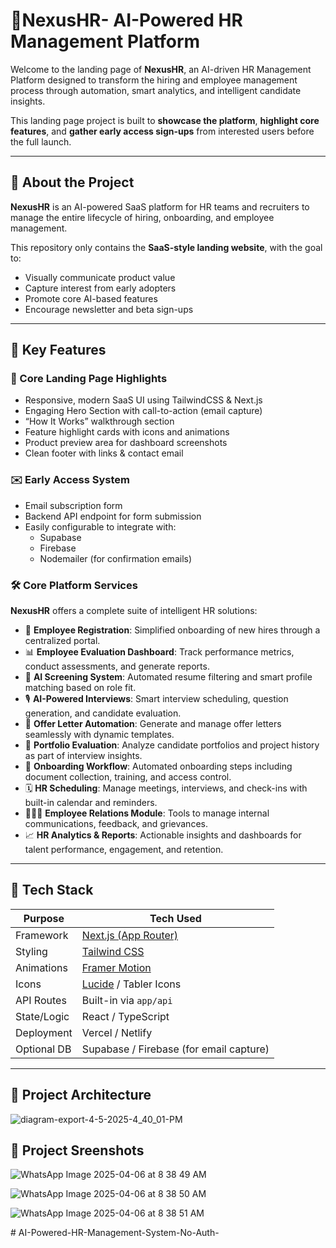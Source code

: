 # 🚀NexusHR- AI-Powered HR Management Platform 

Welcome to the landing page of **NexusHR**, an AI-driven HR Management Platform designed to transform the hiring and employee management process through automation, smart analytics, and intelligent candidate insights.

This landing page project is built to **showcase the platform**, **highlight core features**, and **gather early access sign-ups** from interested users before the full launch.


---

## 🧠 About the Project

**NexusHR** is an AI-powered SaaS platform for HR teams and recruiters to manage the entire lifecycle of hiring, onboarding, and employee management.  

This repository only contains the **SaaS-style landing website**, with the goal to:

- Visually communicate product value
- Capture interest from early adopters
- Promote core AI-based features
- Encourage newsletter and beta sign-ups

---

## 🌟 Key Features

### 🎯 Core Landing Page Highlights

- Responsive, modern SaaS UI using TailwindCSS & Next.js
- Engaging Hero Section with call-to-action (email capture)
- “How It Works” walkthrough section
- Feature highlight cards with icons and animations
- Product preview area for dashboard screenshots
- Clean footer with links & contact email

### ✉️ Early Access System

- Email subscription form
- Backend API endpoint for form submission
- Easily configurable to integrate with:
  - Supabase
  - Firebase
  - Nodemailer (for confirmation emails)

### 🛠️ Core Platform Services

**NexusHR** offers a complete suite of intelligent HR solutions:

- 🧾 **Employee Registration**: Simplified onboarding of new hires through a centralized portal.
- 📊 **Employee Evaluation Dashboard**: Track performance metrics, conduct assessments, and generate reports.
- 🤖 **AI Screening System**: Automated resume filtering and smart profile matching based on role fit.
- 🎙️ **AI-Powered Interviews**: Smart interview scheduling, question generation, and candidate evaluation.
- 📑 **Offer Letter Automation**: Generate and manage offer letters seamlessly with dynamic templates.
- 💼 **Portfolio Evaluation**: Analyze candidate portfolios and project history as part of interview insights.
- 🧭 **Onboarding Workflow**: Automated onboarding steps including document collection, training, and access control.
- 🗓️ **HR Scheduling**: Manage meetings, interviews, and check-ins with built-in calendar and reminders.
- 🧑‍🤝‍🧑 **Employee Relations Module**: Tools to manage internal communications, feedback, and grievances.
- 📈 **HR Analytics & Reports**: Actionable insights and dashboards for talent performance, engagement, and retention.

---

## 🧰 Tech Stack

| Purpose         | Tech Used                                      |
|-----------------|------------------------------------------------|
| Framework       | [Next.js (App Router)](https://nextjs.org/)    |
| Styling         | [Tailwind CSS](https://tailwindcss.com/)       |
| Animations      | [Framer Motion](https://www.framer.com/motion) |
| Icons           | [Lucide](https://lucide.dev/) / Tabler Icons   |
| API Routes      | Built-in via `app/api`                         |
| State/Logic     | React / TypeScript                             |
| Deployment      | Vercel / Netlify                               |
| Optional DB     | Supabase / Firebase (for email capture)        |

---

## 🧱 Project Architecture

![diagram-export-4-5-2025-4_40_01-PM](https://github.com/user-attachments/assets/96a5dcd1-f8be-4f71-897e-8df05efc2cb5)



## 🧱 Project Sreenshots
![WhatsApp Image 2025-04-06 at 8 38 49 AM](https://github.com/user-attachments/assets/bb142a1c-2eff-4213-86fd-37954033dc98)

![WhatsApp Image 2025-04-06 at 8 38 50 AM](https://github.com/user-attachments/assets/e687cacd-55e9-41e2-9941-c29868648ebb)

![WhatsApp Image 2025-04-06 at 8 38 51 AM](https://github.com/user-attachments/assets/ab76d8fa-5a0e-4f36-a81a-0c11b2f653d6)



#   A I - P o w e r e d - H R - M a n a g e m e n t - S y s t e m - N o - A u t h -  
 